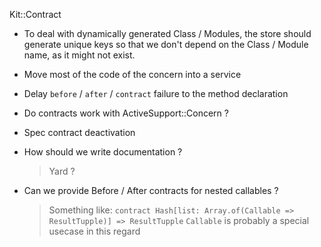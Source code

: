 Kit::Contract
  - To deal with dynamically generated Class / Modules, the store should generate unique keys so that we don't depend on the Class / Module name, as it might not exist.

  - Move most of the code of the concern into a service

  - Delay `before` / `after` / `contract` failure to the method declaration

  - Do contracts work with ActiveSupport::Concern ?

  - Spec contract deactivation

  - How should we write documentation ?
    > Yard ?

  - Can we provide Before / After contracts for nested callables ?
      > Something like: `contract Hash[list: Array.of(Callable => ResultTupple)] => ResultTupple`
      > `Callable` is probably a special usecase in this regard


